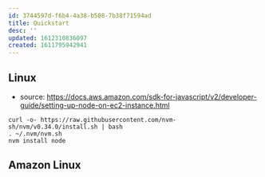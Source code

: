 ```yaml
---
id: 3744597d-f6b4-4a38-b508-7b38f71594ad
title: Quickstart
desc: ''
updated: 1612310836097
created: 1611795942941
---
```


## Linux
- source: https://docs.aws.amazon.com/sdk-for-javascript/v2/developer-guide/setting-up-node-on-ec2-instance.html

```
curl -o- https://raw.githubusercontent.com/nvm-sh/nvm/v0.34.0/install.sh | bash
. ~/.nvm/nvm.sh
nvm install node
```

## Amazon Linux

```
```

